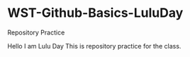 # WST-Github-Basics-LuluDay
 Repository Practice 
 
Hello I am Lulu Day
This is repository practice for the class.

